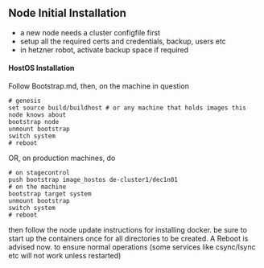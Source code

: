
## Node Initial Installation

- a new node needs a cluster configfile first
- setup all the required certs and credentials, backup, users etc
- in hetzner robot, activate backup space if required

#### HostOS Installation

Follow Bootstrap.md, then, on the machine in question

```
# genesis
set source build/buildhost # or any machine that holds images this node knows about
bootstrap node
unmount bootstrap
switch system
# reboot
```

OR, on production machines, do

```
# on stagecontrol
push bootstrap image_hostos de-cluster1/dec1n01
# on the machine
bootstrap target system
unmount bootstrap
switch system
# reboot
```

then follow the node update instructions for installing docker.
be sure to start up the containers once for all directories to be created.
A Reboot is advised now. to ensure normal operations (some services like csync/lsync etc will not work unless restarted)

